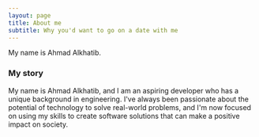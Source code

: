 ```yaml
---
layout: page
title: About me
subtitle: Why you'd want to go on a date with me
---
```


My name is Ahmad Alkhatib.

### My story

My name is Ahmad Alkhatib, and I am an aspiring developer who has a unique background in engineering. I've always been passionate about the potential of technology to solve real-world problems, and I'm now focused on using my skills to create software solutions that can make a positive impact on society.
